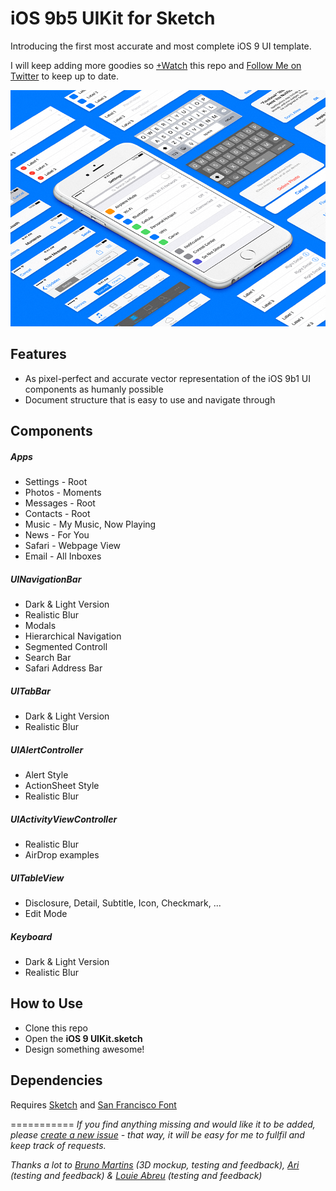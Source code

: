 iOS 9b5 UIKit for Sketch
===========

Introducing the first most accurate and most complete iOS 9 UI template.

I will keep adding more goodies so [+Watch](https://github.com/philipamour/ios9-uikit/subscription "+Watch") this repo and [Follow Me on Twitter](https://twitter.com/philipamour "Follow Me on Twitter") to keep up to date.

![Image](./Images/Image.png "Image")

## Features
- As pixel-perfect and accurate vector representation of the iOS 9b1 UI components as humanly possible
- Document structure that is easy to use and navigate through

## Components

##### Apps
- Settings - Root
- Photos - Moments
- Messages - Root
- Contacts - Root
- Music - My Music, Now Playing
- News - For You
- Safari - Webpage View
- Email - All Inboxes

##### UINavigationBar
- Dark & Light Version
- Realistic Blur
- Modals
- Hierarchical Navigation
- Segmented Controll
- Search Bar
- Safari Address Bar

##### UITabBar
- Dark & Light Version
- Realistic Blur

##### UIAlertController
- Alert Style
- ActionSheet Style
- Realistic Blur

##### UIActivityViewController
- Realistic Blur
- AirDrop examples

##### UITableView
- Disclosure, Detail, Subtitle, Icon, Checkmark, ...
- Edit Mode

##### Keyboard
- Dark & Light Version
- Realistic Blur

## How to Use
- Clone this repo
- Open the **iOS 9 UIKit.sketch**
- Design something awesome!

## Dependencies
Requires [Sketch](http://bohemiancoding.com/sketch/ "Sketch") and [San Francisco Font](https://developer.apple.com/fonts/ "San Francisco Font") 

===========
*If you find anything missing and would like it to be added, please [create a new issue](https://github.com/philipamour/ios9-uikit/issues/new "Create a New Issue") - that way, it will be easy for me to fullfil and keep track of requests.*

*Thanks a lot to [Bruno Martins](https://dribbble.com/brunus "Bruno Martins") (3D mockup, testing and feedback), [Ari](https://dribbble.com/ari "Ari") (testing and feedback) & [Louie Abreu](https://lmjabreu.com "Louie Abreu") (testing and feedback)*
